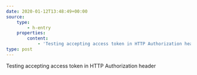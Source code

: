 ```yaml
---
date: 2020-01-12T13:48:49+00:00
source:
    type:
        - h-entry
    properties:
        content:
            - 'Testing accepting access token in HTTP Authorization header'
type: post
---
```

Testing accepting access token in HTTP Authorization header
